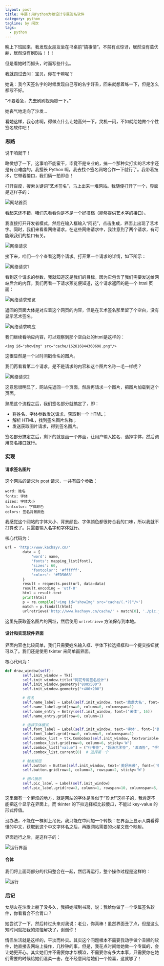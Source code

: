 ```yaml
---
layout: post
title: 牛逼！用Python为她设计专属签名软件
category: python
tagline: by 闲欢
tags: 
  - python
---
```



晚上下班回来，我发现女朋友坐在书桌前“搞事情”。不禁有点惊讶，居然没有葛优躺，居然没有刷B站！！！

但是看她时而抓头，时而写些什么。

我就跑过去问：宝贝，你在干嘛呢？

她说：我今天签名字的时候发现自己写的名字好丑，回来就想着练一下，但是怎么都写不好。

“不要着急，先去刷刷视频歇一下。”

她丧气地走向了沙发...

看她这样，我心疼啊，得做点什么让她高兴一下。灵机一闪，不如就给她做个个性签名软件吧！

<!--more-->

### 思路

说干咱就干！

略微想了一下，这事咱不能蛮干，毕竟不是专业的，搞一个那种实打实的艺术字还是有点难度的。我擅长 Python 啊，我去找个签名网站合作一下就行了。我带着技术，它带着接口，我们俩一拍即合！

打开百度，搜索关键词“艺术签名”，马上出来一堆网站。我随便打开了一个，界面是这样子的：

![网站首页](http://www.justdopython.com/assets/images/2021/08/artname/1.png)

看起来还不错，咱们先看看你是不是一个好搭档（能够提供艺术字的接口）。

我直接打开开发者模式，然后在输入框输入“阿花”，点击生成，界面上出现了艺术字。同时，我们来看看网络请求。在这些网络请求中，我注意到了两个请求，有可能跟我们的接口有关。

![网络请求](http://www.justdopython.com/assets/images/2021/08/artname/2.png)

接下来，咱们一个个查看这两个请求。打开第一个请求的详情，如下所示：

![网络请求1](http://www.justdopython.com/assets/images/2021/08/artname/3.png)

看到这个请求的参数，我就知道这是我们的目标，因为它包含了我们需要发送给网站后台的内容。我们再看一下请求预览便知道，这个请求返回的是一个 html 页面：

![网络请求预览](http://www.justdopython.com/assets/images/2021/08/artname/4.png)

返回的页面大体是对应着这个网页的内容，但是在艺术签名那里留了个空白，没有显示艺术签名。

![网络请求响应](http://www.justdopython.com/assets/images/2021/08/artname/5.png)

我们继续看响应内容，可以观察到那个空白处的html是这样的：

 
```
<img id="showImg" src="cache/162816844360698.png"/>
```

这很显然是一个以时间戳命名的图片。

我们再看看第二个请求，是不是请求的内容和这个图片名称一毛一样呢？

![网络请求2](http://www.justdopython.com/assets/images/2021/08/artname/6.png)

这意思很明显了，网站先返回一个页面，然后再请求一个图片，把图片加载到这个页面。

熟悉这个流程之后，我们签名部分就搞定了，即：

- 将姓名、字体参数发送请求，获取到一个 HTML；
- 解析 HTML，找到签名图片名称；
- 发送获取图片请求，得到签名图片。

签名部分搞定之后，剩下的就是画一个界面，让用户输入姓名、选择字体，然后调用签名接口就行。


### 实现

#### 请求签名图片

这个网站的请求为 post 请求，一共有四个参数：


```
word: 姓名
fonts: 字体
sizes: 字体大小
fontcolor: 字体颜色
colors: 签名背景颜色
```

我感觉这个网站的字体大小、背景颜色、字体颜色都很符合我的口味，所以我就不打算改了。只需要输入名字和字体就行。

核心代码为：

```python
url = 'http://www.kachayv.cn/'
        data = {
            'word': name,
            'fonts': mapping_list[font],
            'sizes': 60,
            'fontcolor': '#ffffff',
            'colors': '#FD5668'
        }
        result = requests.post(url, data=data)
        result.encoding = 'utf-8'
        html = result.text
        print(html)
        p = re.compile('<img id="showImg" src="cache/(.*?)"/>')
        match = p.findall(html)
        urlretrieve('http://www.kachayv.cn/cache/' + match[0], './pic.jpg')

```

这里先获取签名图片的网址，然后使用 `urlretrieve` 方法保存到本地。

#### 设计和实现软件界面

界面内容也比较简单，我们只需要姓名输入框、字体下拉选择框和一个提交按钮就可以了。我们还是使用 tkinter 来简单画界面。

核心代码为：

```python
def draw_window(self):
        self.init_window = Tk()
        self.init_window.title("阿花专属签名设计")
        self.init_window.geometry("800x500")
        self.init_window.geometry("+400+200")

        # 姓名
        self.name_label = Label(self.init_window, text='鼎鼎大名', font=('微软雅黑', 16), fg='black')
        self.name_label.grid(row=0, column=0, columnspan=1)
        self.name_entry = Entry(self.init_window, font=('宋体', 16))
        self.name_entry.grid(row=0, column=1)

        # 选择字体模式
        self.font_label = Label(self.init_window, text='字体', font=('微软雅黑', 16), fg='black')
        self.font_label.grid(row=0, column=5, columnspan=1)
        self.combox_list = ttk.Combobox(self.init_window, textvariable=StringVar())
        self.combox_list.grid(row=0, column=6, sticky='W')
        self.combox_list["value"] = ("行书签", "超级艺术签", "潇洒签", "手写连笔字", "行草签", "花式签", "温柔女生", "个性签", "商务签", "正楷体", "楷书签", "情书签", "卡通可爱签")
        self.combox_list.current(0)  # 选择第一个

        # 触发按钮
        self.button = Button(self.init_window, text='美好来袭', font=('微软雅黑', 16), command=self.get_sign)
        self.button.grid(row=1, column=3, rowspan=2, sticky='W')

        # 图片展示
        self.pic_label = Label(self.init_window)
        self.pic_label.grid(row=3, column=1, rowspan=10, columnspan=5, sticky='NW')
```

这里面有一个麻烦的地方，就是网站的字体是类似于“19.ttf”这样子的，我肯定不能把这个显示在界面上，而 tkinter 的下拉选择框比较傻瓜，不能以 key-value 的形式传值。

没办法，不能在一棵树上吊死，我只能在中间加一个转换：在界面上显示人类看得懂的中文，获取到这个中文字体名之后，再跟网站需要的火星文做个映射。

界面运行之后，是这样子的：

![运行界面](http://www.justdopython.com/assets/images/2021/08/artname/7.png)

#### 合体

我们将上面两部分的代码整合在一起，然后再运行，整个操作过程是这样的：

![运行](http://www.justdopython.com/assets/images/2021/08/artname/8.gif)


### 后记

女朋友在沙发上躺了没多久，我把她喊到书房，说：我给你做了一个专属签名软件，你看看合不合胃口？

她尝试了一下，然后转过头来对我说：老公，你真棒！虽然界面丑了点，但是这么短时间就把我的烦恼解决了，谢谢你！

情侣生活就是这样的，平淡而朴实。其实这个问题根本不需要我动手做个丑陋的软件，她直接去网站上操作，几秒钟的事。但是，我花点时间给她做一个专属的，会让她更开心。其实她们并不需要你才华横溢，不需要你有多大本事，只需要你在她们需要的时候给她们温柔一击，在不经意间给她们一个惊喜，这就够了！

